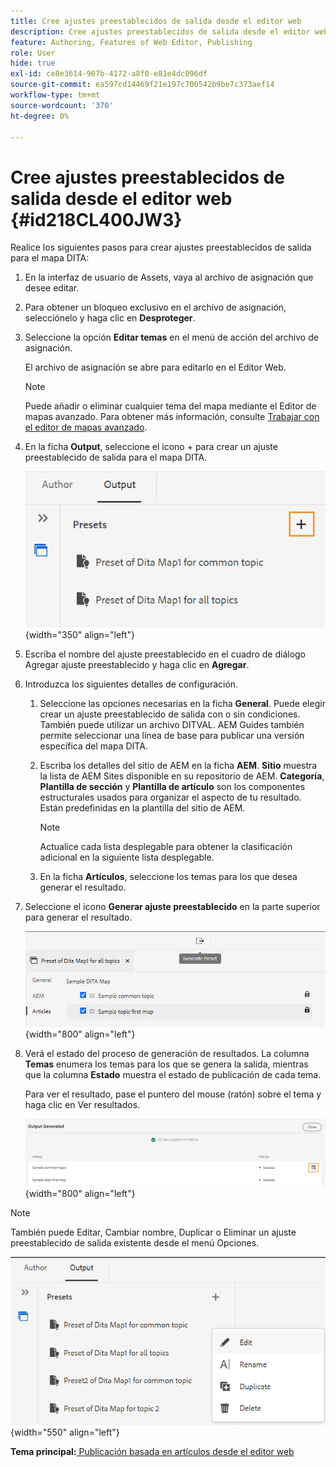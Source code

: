 ```yaml
---
title: Cree ajustes preestablecidos de salida desde el editor web
description: Cree ajustes preestablecidos de salida desde el editor web. Obtenga información sobre cómo editar, cambiar el nombre, duplicar y eliminar un ajuste preestablecido de salida en AEM Guides.
feature: Authoring, Features of Web Editor, Publishing
role: User
hide: true
exl-id: ce8e3614-907b-4172-a8f0-e81e4dc096df
source-git-commit: ea597cd14469f21e197c700542b9be7c373aef14
workflow-type: tm+mt
source-wordcount: '370'
ht-degree: 0%

---
```


# Cree ajustes preestablecidos de salida desde el editor web {#id218CL400JW3}

Realice los siguientes pasos para crear ajustes preestablecidos de salida para el mapa DITA:

1. En la interfaz de usuario de Assets, vaya al archivo de asignación que desee editar.

1. Para obtener un bloqueo exclusivo en el archivo de asignación, selecciónelo y haga clic en **Desproteger**.

1. Seleccione la opción **Editar temas** en el menú de acción del archivo de asignación.

   El archivo de asignación se abre para editarlo en el Editor Web.

   >[!NOTE]
   >
   > Puede añadir o eliminar cualquier tema del mapa mediante el Editor de mapas avanzado. Para obtener más información, consulte [Trabajar con el editor de mapas avanzado](map-editor-advanced-map-editor.md#).

1. En la ficha **Output**, seleccione el icono + para crear un ajuste preestablecido de salida para el mapa DITA.

   ![](images/output-tab-preset_cs.png){width="350" align="left"}

1. Escriba el nombre del ajuste preestablecido en el cuadro de diálogo Agregar ajuste preestablecido y haga clic en **Agregar**.

1. Introduzca los siguientes detalles de configuración.

   1. Seleccione las opciones necesarias en la ficha **General**. Puede elegir crear un ajuste preestablecido de salida con o sin condiciones. También puede utilizar un archivo DITVAL. AEM Guides también permite seleccionar una línea de base para publicar una versión específica del mapa DITA.
   1. Escriba los detalles del sitio de AEM en la ficha **AEM**. **Sitio** muestra la lista de AEM Sites disponible en su repositorio de AEM. **Categoría**, **Plantilla de sección** y **Plantilla de artículo** son los componentes estructurales usados para organizar el aspecto de tu resultado. Están predefinidas en la plantilla del sitio de AEM.

      >[!NOTE]
      >
      > Actualice cada lista desplegable para obtener la clasificación adicional en la siguiente lista desplegable.

   1. En la ficha **Artículos**, seleccione los temas para los que desea generar el resultado.
1. Seleccione el icono **Generar ajuste preestablecido** en la parte superior para generar el resultado.

   ![](images/add-preset-articles-tab_cs.png){width="800" align="left"}

1. Verá el estado del proceso de generación de resultados. La columna **Temas** enumera los temas para los que se genera la salida, mientras que la columna **Estado** muestra el estado de publicación de cada tema.

   Para ver el resultado, pase el puntero del mouse (ratón) sobre el tema y haga clic en Ver resultados.

   ![](images/add-preset-output-generated_cs.png){width="800" align="left"}


>[!NOTE]
>
> También puede Editar, Cambiar nombre, Duplicar o Eliminar un ajuste preestablecido de salida existente desde el menú Opciones.

![](images/edit-preset_cs.png){width="550" align="left"}

**Tema principal:**&#x200B;[ Publicación basada en artículos desde el editor web](web-editor-article-publishing.md)
